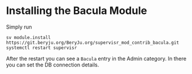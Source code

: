 # Installing the Bacula Module

Simply run

```
sv module.install https://git.beryju.org/BeryJu.org/supervisr_mod_contrib_bacula.git
systemctl restart supervisr
```

After the restart you can see a `Bacula` entry in the Admin category. In there you can set the DB connection details.
